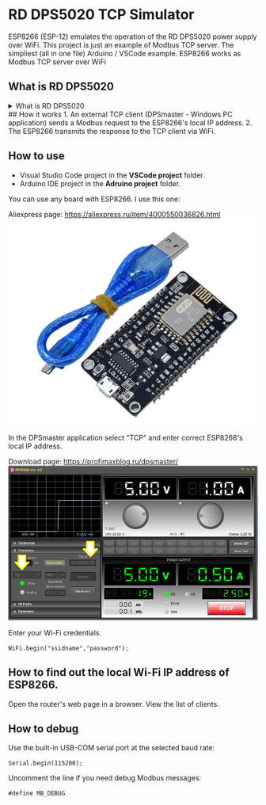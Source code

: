 # RD DPS5020 TCP Simulator
 ESP8266 (ESP-12) emulates the operation of the RD DPS5020 power supply over WiFi.
 This project is just an example of Modbus TCP server.
 The simpliest (all in one file) Arduino / VSCode example.
 ESP8266 works as Modbus TCP server over WiFi

## What is RD DPS5020
<details>
<summary>What is RD DPS5020</summary>
RD DPS5020 is an inexpensive Chinese power supply sold on Aliexpress.
RD official store page: https://aliexpress.ru/item/32821185351.html
![DPS5020](/Pictures/dps5020.jpg)
</details>
## How it works
1. An external TCP client (DPSmaster - Windows PC application) sends a Modbus request to the ESP8266's local IP address.
2. The ESP8266 transmits the response to the TCP client via WiFi.

## How to use
+ Visual Studio Code project in the **VSCode project** folder.
+ Arduino IDE project in the **Adruino project** folder.

You can use any board with ESP8266. I use this one:

Aliexpress page: https://aliexpress.ru/item/4000550036826.html
![NodeMCU](/Pictures/NodeMCU.jpg)

In the DPSmaster application select "TCP" and enter correct ESP8266's local IP address.

Download page: https://profimaxblog.ru/dpsmaster/
![DPSmaster](/Pictures/DPSmaster.jpg)

Enter your Wi-Fi credentials.
```
WiFi.begin("ssidname","password");
```
## How to find out the local Wi-Fi IP address of ESP8266.
Open the router's web page in a browser. View the list of clients.

## How to debug
Use the built-in USB-COM serial port at the selected baud rate:
```
Serial.begin(115200);
```
Uncomment the line if you need debug Modbus messages:
```
#define MB_DEBUG
```
